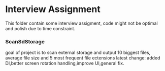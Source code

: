 # Interview Assignment
This folder contain some interview assigment, code might not be optimal and polish due to time constraint.

### ScanSdStorage
goal of project is to scan external storage and output 10 biggest files, average file size and 5 most frequent file ectensions 
latest change: added DI,better screen rotation handling,improve UI,general fix.
